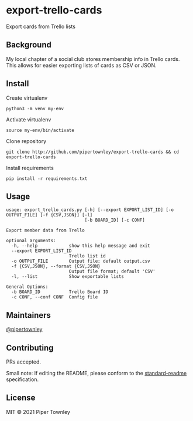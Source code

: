 # export-trello-cards

Export cards from Trello lists

## Background
My local chapter of a social club stores membership info in Trello cards.
This allows for easier exporting lists of cards as CSV or JSON.

## Install
Create virtualenv
```
python3 -m venv my-env
```
Activate virtualenv
```
source my-env/bin/activate
```
Clone repository
```
git clone http://github.com/pipertownley/export-trello-cards && cd export-trello-cards
```
Install requirements
```
pip install -r requirements.txt
```

## Usage

```
usage: export_trello_cards.py [-h] [--export EXPORT_LIST_ID] [-o OUTPUT_FILE] [-f {CSV,JSON}] [-l]
                              [-b BOARD_ID] [-c CONF]

Export member data from Trello

optional arguments:
  -h, --help            show this help message and exit
  --export EXPORT_LIST_ID
                        Trello list id
  -o OUTPUT_FILE        Output file; default output.csv
  -f {CSV,JSON}, --format {CSV,JSON}
                        Output file format; default 'CSV'
  -l, --list            Show exportable lists

General Options:
  -b BOARD_ID           Trello Board ID
  -c CONF, --conf CONF  Config file
```

## Maintainers

[@pipertownley](https://github.com/pipertownley)

## Contributing

PRs accepted.

Small note: If editing the README, please conform to the [standard-readme](https://github.com/RichardLitt/standard-readme) specification.

## License

MIT © 2021 Piper Townley
